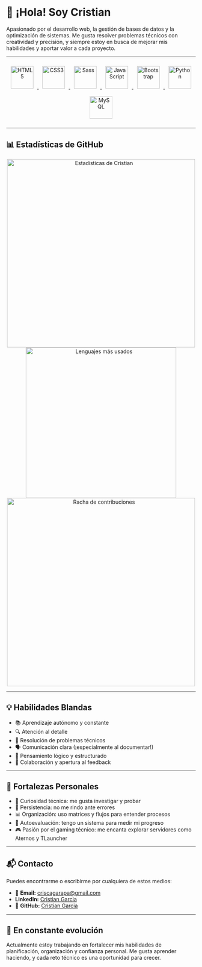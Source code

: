 # 👋 ¡Hola! Soy Cristian

Apasionado por el desarrollo web, la gestión de bases de datos y la optimización de sistemas. Me gusta resolver problemas técnicos con creatividad y precisión, y siempre estoy en busca de mejorar mis habilidades y aportar valor a cada proyecto.

---
<div align="center">

  <!-- HTML -->
  <a href="https://developer.mozilla.org/es/docs/Web/HTML" target="_blank">
    <img src="https://cdn.jsdelivr.net/gh/devicons/devicon/icons/html5/html5-original.svg" alt="HTML5" width="60" height="60" style="margin: 10px;"/>
  </a>

  <!-- CSS -->
  <a href="https://developer.mozilla.org/es/docs/Web/CSS" target="_blank">
    <img src="https://cdn.jsdelivr.net/gh/devicons/devicon/icons/css3/css3-original.svg" alt="CSS3" width="60" height="60" style="margin: 10px;"/>
  </a>

  <!-- CSS++ (estilo extendido con preprocesadores como Sass) -->
  <a href="https://sass-lang.com/" target="_blank">
    <img src="https://cdn.jsdelivr.net/gh/devicons/devicon/icons/sass/sass-original.svg" alt="Sass" width="60" height="60" style="margin: 10px;"/>
  </a>

  <!-- JavaScript -->
  <a href="https://developer.mozilla.org/es/docs/Web/JavaScript" target="_blank">
    <img src="https://cdn.jsdelivr.net/gh/devicons/devicon/icons/javascript/javascript-original.svg" alt="JavaScript" width="60" height="60" style="margin: 10px;"/>
  </a>

  <!-- Bootstrap -->
  <a href="https://getbootstrap.com/" target="_blank">
    <img src="https://cdn.jsdelivr.net/gh/devicons/devicon/icons/bootstrap/bootstrap-original.svg" alt="Bootstrap" width="60" height="60" style="margin: 10px;"/>
  </a>

  <!-- Python -->
  <a href="https://www.python.org/" target="_blank">
    <img src="https://cdn.jsdelivr.net/gh/devicons/devicon/icons/python/python-original.svg" alt="Python" width="60" height="60" style="margin: 10px;"/>
  </a>

  <!-- MySQL -->
  <a href="https://www.mysql.com/" target="_blank">
    <img src="https://cdn.jsdelivr.net/gh/devicons/devicon/icons/mysql/mysql-original.svg" alt="MySQL" width="60" height="60" style="margin: 10px;"/>
  </a>

</div>

---
## 📊 Estadísticas de GitHub

<div align="center">

<!-- GitHub Stats -->
<img src="https://github-readme-stats.vercel.app/api?username=cristian-dev&show_icons=true&theme=radical" alt="Estadísticas de Cristian" width="500"/>

<!-- Lenguajes más usados -->
<img src="https://github-readme-stats.vercel.app/api/top-langs/?username=cristian-dev&layout=compact&theme=radical" alt="Lenguajes más usados" width="400"/>

<!-- Streak (racha de contribuciones) -->
<img src="https://github-readme-streak-stats.herokuapp.com/?user=cristian-dev&theme=radical" alt="Racha de contribuciones" width="500"/>

</div>

---

## 💡 Habilidades Blandas

- 📚 Aprendizaje autónomo y constante
- 🔍 Atención al detalle
- 🧩 Resolución de problemas técnicos
- 🗣️ Comunicación clara (¡especialmente al documentar!)
- 🧠 Pensamiento lógico y estructurado
- 🤝 Colaboración y apertura al feedback

---

## 💪 Fortalezas Personales

- 🧭 Curiosidad técnica: me gusta investigar y probar
- 🔧 Persistencia: no me rindo ante errores
- 📊 Organización: uso matrices y flujos para entender procesos
- 🧠 Autoevaluación: tengo un sistema para medir mi progreso
- 🎮 Pasión por el gaming técnico: me encanta explorar servidores como Aternos y TLauncher


---

## 📬 Contacto

Puedes encontrarme o escribirme por cualquiera de estos medios:

- 📧 **Email:** criscagarapa@gmail.com
-  **LinkedIn:** [Cristian Garcia](https://www.linkedin.com/public-profile/settings?trk=d_flagship3_profile_self_view_public_profile)
- 🐙 **GitHub:** [Cristian Garcia](https://github.com/CristianGa27)  


---

## 🌱 En constante evolución

Actualmente estoy trabajando en fortalecer mis habilidades de planificación, organización y confianza personal. Me gusta aprender haciendo, y cada reto técnico es una oportunidad para crecer.
